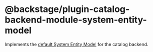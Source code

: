 # @backstage/plugin-catalog-backend-module-system-entity-model

Implements the [default System Entity Model](https://backstage.io/docs/features/software-catalog/descriptor-format) for the catalog backend.
